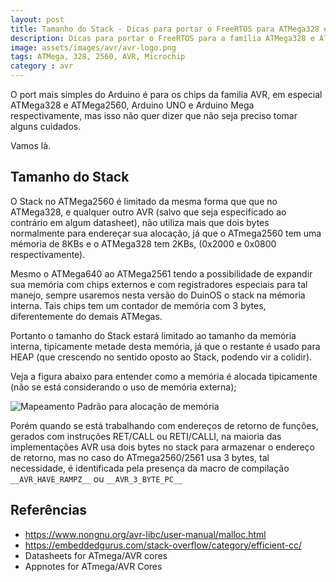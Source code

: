 ```yaml
---
layout: post
title: Tamanho do Stack - Dicas para portar o FreeRTOS para ATMega328 e ATMega2560
description: Dicas para portar o FreeRTOS para a família ATMega328 e ATMega2560 (e suas variántes)
image: assets/images/avr/avr-logo.png
tags: ATMega, 328, 2560, AVR, Microchip
category : avr
---
```


O port mais simples do Arduino é para os chips da familia AVR, em especial ATMega328 e ATMega2560, Arduino UNO e Arduino Mega respectivamente, mas isso não quer dizer que não seja preciso tomar alguns cuidados.

<!--more-->

Vamos là.

## Tamanho do Stack

O Stack no ATMega2560 é limitado da mesma forma que que no ATMega328, e qualquer outro AVR (salvo que seja especificado ao contrário em algum datasheet), não utiliza mais que dois bytes normalmente para endereçar sua alocação, já que o ATmega2560 tem uma mémoria de 8KBs e o ATMega328 tem 2KBs, (0x2000 e 0x0800 respectivamente). 

Mesmo o ATMega640 ao ATMega2561 tendo a possibilidade de expandir sua memória com chips externos e com registradores especiais para tal manejo, sempre usaremos nesta versão do DuinOS o stack na mémoria interna. Tais chips tem um contador de memória com 3 bytes, diferentemente do demais ATMegas.

Portanto o tamanho do Stack estará limitado ao tamanho da memória interna, tipicamente metade desta memória, já que o restante é usado para HEAP (que crescendo no sentido oposto ao Stack, podendo vir a colidir).

Veja a figura abaixo para entender como a memória é alocada tipicamente (não se está considerando o uso de memória externa);

![Mapeamento Padrão para alocação de memória]({{site.url}}{{site.baseurl}}/assets/images/gcc/malloc-std.png)

Porém quando se está trabalhando com endereços de retorno de funções, gerados com instruções RET/CALL ou RETI/CALLI, na maioria das implementações AVR usa dois bytes no stack para armazenar o endereço de retorno, mas no caso do ATmega2560/2561 usa 3 bytes, tal necessidade, é identificada pela presença da macro de compilação `__AVR_HAVE_RAMPZ__` ou `__AVR_3_BYTE_PC__`

## Referências

* https://www.nongnu.org/avr-libc/user-manual/malloc.html
* https://embeddedgurus.com/stack-overflow/category/efficient-cc/
* Datasheets for ATmega/AVR cores
* Appnotes for ATmega/AVR Cores